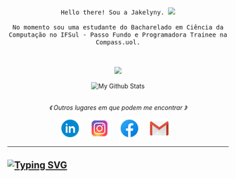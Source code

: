 <p align="center">
<br>
<samp>
    Hello there! Sou a Jakelyny. <img src="https://raw.githubusercontent.com/iampavangandhi/iampavangandhi/master/gifs/Hi.gif" width="20px">
    <br><br>No momento sou uma estudante do Bacharelado em Ciência da Computação no IFSul - Passo Fundo e Programadora Trainee na Compass.uol.<br><br><br>
</samp>
<p align="center">
<img src="https://media.giphy.com/media/WUlplcMpOCEmTGBtBW/giphy.gif" width="150"> 
</em></p>
<p align="center">
<img align="center" src="https://github-readme-stats.vercel.app/api/top-langs/?username=Jakelyny&layout=compact&theme=radical" alt="My Github Stats"><br><br>

<p align="center">
  <i>《 Outros lugares em que podem me encontrar 》</i>
<p align="center">
<a href="https://www.linkedin.com/in/jakelyny-sousa-de-ara%C3%BAjo-37ba04213/"><img src="https://github.com/sarthak77/sarthak77/blob/master/icons/icons8-linkedin-circled-48.png" alt="LinkedIn"></a> &nbsp; &nbsp;
<a href="https://www.instagram.com/jakelynymonroe/"><img src="https://github.com/sarthak77/sarthak77/blob/master/icons/icons8-instagram-48.png" alt="Instagram"></a> &nbsp; &nbsp;
<a href="https://www.facebook.com/jakelyny.voncrimson"><img src="https://github.com/sarthak77/sarthak77/blob/master/icons/icons8-facebook-48.png" alt="Facebook"></a> &nbsp; &nbsp;
<a href="mailto:jakelynysousa.a@gmail.com"><img src="https://github.com/sarthak77/sarthak77/blob/master/icons/icons8-gmail-48.png" alt="Gmail"></a> &nbsp; &nbsp;
</p>

---
[![Typing SVG](https://readme-typing-svg.herokuapp.com?color=%2336BCF7&transition-delay=250ms&center=true&vCenter=true&width=1200&lines="𝘔𝘶𝘪𝘵𝘢𝘴+𝘱𝘦𝘴𝘴𝘰𝘢𝘴+𝘱𝘦𝘲𝘶𝘦𝘯𝘢𝘴,+𝘦𝘮+𝘭𝘶𝘨𝘢𝘳𝘦𝘴+𝘱𝘦𝘲𝘶𝘦𝘯𝘰𝘴,+𝘧𝘢𝘻𝘦𝘯𝘥𝘰+𝘤𝘰𝘪𝘴𝘢𝘴+𝘱𝘦𝘲𝘶𝘦𝘯𝘢𝘴,+𝘱𝘰𝘥𝘦𝘮+𝘮𝘶𝘥𝘢𝘳+𝘰+𝘮𝘶𝘯𝘥𝘰".+-+Eduardo+Galeano+-)](https://git.io/typing-svg)
---


